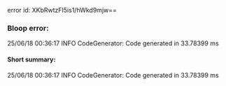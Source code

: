 error id: XKbRwtzFI5is1/hWkd9mjw==
### Bloop error:

25/06/18 00:36:17 INFO CodeGenerator: Code generated in 33.78399 ms
#### Short summary: 

25/06/18 00:36:17 INFO CodeGenerator: Code generated in 33.78399 ms